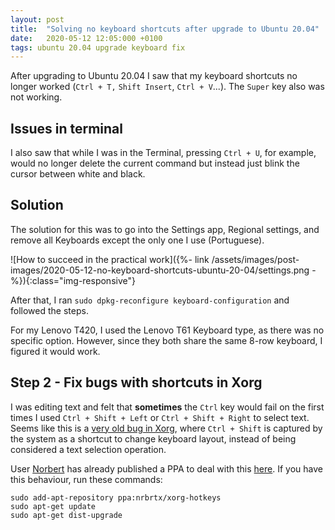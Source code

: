 ```yaml
---
layout: post
title:  "Solving no keyboard shortcuts after upgrade to Ubuntu 20.04"
date:   2020-05-12 12:05:000 +0100
tags: ubuntu 20.04 upgrade keyboard fix
---
```


After upgrading to Ubuntu 20.04 I saw that my keyboard shortcuts no longer worked (`Ctrl + T,` `Shift Insert`, `Ctrl + V`...). The `Super` key also was not working.

## Issues in terminal

I also saw that while I was in the Terminal, pressing `Ctrl + U`, for example, would no longer delete the current command but instead just blink the cursor between white and black.

## Solution

The solution for this was to go into the Settings app, Regional settings, and remove all Keyboards except the only one I use (Portuguese).

![How to succeed in the practical work]({%- link /assets/images/post-images/2020-05-12-no-keyboard-shortcuts-ubuntu-20-04/settings.png -%}){:class="img-responsive"}

After that, I ran `sudo dpkg-reconfigure keyboard-configuration` and followed the steps.

For my Lenovo T420, I used the Lenovo T61 Keyboard type, as there was no specific option. However, since they both share the same 8-row keyboard, I figured it would work.

## Step 2 - Fix bugs with shortcuts in Xorg

I was editing text and felt that __sometimes__ the `Ctrl` key would fail on the first times I used `Ctrl + Shift + Left` or `Ctrl + Shift + Right` to select text. Seems like this is a [very old bug in Xorg](https://bugs.launchpad.net/xorg-server/+bug/36812), where `Ctrl + Shift` is captured by the system as a shortcut to change keyboard layout, instead of being considered a text selection operation.

User [Norbert](https://launchpad.net/~nrbrtx) has already published a PPA to deal with this [here](https://launchpad.net/~nrbrtx/+archive/ubuntu/xorg-hotkeys). If you have this behaviour, run these commands:

```shell
sudo add-apt-repository ppa:nrbrtx/xorg-hotkeys
sudo apt-get update
sudo apt-get dist-upgrade
```
